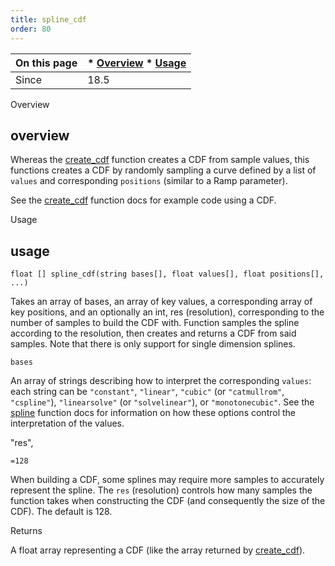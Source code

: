 ```yaml
---
title: spline_cdf
order: 80
---
```

| On this page | * [Overview](#overview) * [Usage](#usage) |
| --- | --- |
| Since | 18.5 |

Overview

## overview

Whereas the [create_cdf](../sampling/create_cdf "Creates a cumulative distribution function (CDF) from an array of probability density function (PDF) values.") function creates a CDF from sample values, this functions creates a CDF by randomly sampling a curve defined by a list of `values` and corresponding `positions` (similar to a Ramp parameter).

See the [create_cdf](../sampling/create_cdf "Creates a cumulative distribution function (CDF) from an array of probability density function (PDF) values.") function docs for example code using a CDF.

Usage

## usage

`float [] spline_cdf(string bases[], float values[], float positions[], ...)`

Takes an array of bases, an array of key values, a corresponding array of key
positions, and an optionally an int, res (resolution), corresponding to the number of samples
to build the CDF with. Function samples the spline according to the resolution,
then creates and returns a CDF from said samples. Note that there is only support
for single dimension splines.

`bases`

An array of strings describing how to interpret the corresponding `values`: each string can be `"constant"`, `"linear"`, `"cubic"` (or `"catmullrom"`, `"cspline"`), `"linearsolve"` (or `"solvelinear"`), or `"monotonecubic"`. See the [spline](./spline "Samples a value along a polyline or spline curve.") function docs for information on how these options control the interpretation of the values.

"res",

`=128`

When building a CDF, some splines may require more samples to accurately represent the spline. The `res` (resolution) controls how many samples the function takes when constructing the CDF (and consequently the size of the CDF). The default is 128.

Returns

A float array representing a CDF (like the array returned by [create_cdf](../sampling/create_cdf "Creates a cumulative distribution function (CDF) from an array of probability density function (PDF) values.")).
